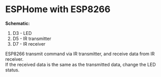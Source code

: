 # ESPHome with ESP8266 
**Schematic:** 
1. D3 - LED
2. D5 - IR transmitter
3. D7 - IR receiver

ESP8266 transmit command via IR transmitter, and receive data from IR receiver.  
If the received data is the same as the transmitted data, change the LED status.
